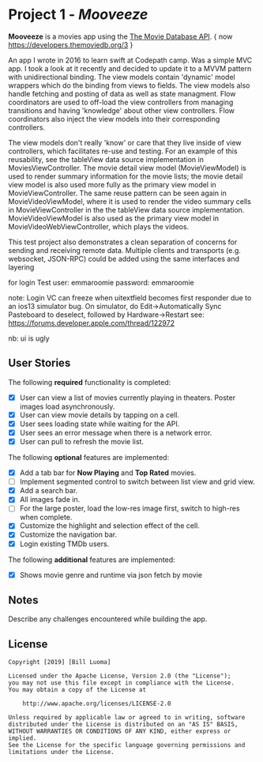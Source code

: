 # Project 1 - *Mooveeze*

**Mooveeze** is a movies app using the [The Movie Database API](http://docs.themoviedb.apiary.io/). { now https://developers.themoviedb.org/3 }

An app I wrote in 2016 to learn swift at Codepath camp. Was a simple MVC app.
I took a look at it recently and decided to update it to a MVVM pattern with unidirectional binding.
The view models contain 'dynamic' model wrappers which do the binding from views to fields. 
The view models also handle fetching and posting of data as well as state managment. 
Flow coordinators are used to off-load the view controllers from managing transitions
and having 'knowledge' about other view controllers. Flow coordinators also inject
the view models into their corresponding controllers. 

The view models don't really 'know' or care that they live inside of view controllers, 
which facilitates re-use and testing. For an example of this reusability, see the tableView data source 
implementation in MoviesViewController. The movie detail view model (MovieViewModel) 
is used to render summary information for the movie lists; the movie detail view model is also used 
more fully as the primary view model in MovieViewController. The same reuse pattern can be seen again in 
MovieVideoViewModel, where it is used to render the video summary cells in MovieViewController
in the the tableView data source implementation. MovieVideoViewModel is also
used as the primary view model in MovieVideoWebViewController, which plays the videos.

This test project also demonstrates a clean separation of concerns for sending and receiving remote data.
Multiple clients and transports (e.g. websocket, JSON-RPC) could be added using the same interfaces and layering

for login Test 
user: emmaroomie
password: emmaroomie

note: Login VC can freeze when uitextfield becomes first responder due to an ios13 simulator bug.
On simulator, do Edit->Automatically Sync Pasteboard to deselect, followed by Hardware->Restart
see: https://forums.developer.apple.com/thread/122972

nb: ui is ugly

## User Stories

The following **required** functionality is completed:

- [x] User can view a list of movies currently playing in theaters. Poster images load asynchronously.
- [x] User can view movie details by tapping on a cell.
- [x] User sees loading state while waiting for the API.
- [x] User sees an error message when there is a network error.
- [x] User can pull to refresh the movie list.

The following **optional** features are implemented:

- [x] Add a tab bar for **Now Playing** and **Top Rated** movies.
- [ ] Implement segmented control to switch between list view and grid view.
- [x] Add a search bar.
- [x] All images fade in.
- [ ] For the large poster, load the low-res image first, switch to high-res when complete.
- [x] Customize the highlight and selection effect of the cell.
- [x] Customize the navigation bar.
- [x] Login existing TMDb users.

The following **additional** features are implemented:

- [x] Shows movie genre and runtime via json fetch by movie


## Notes

Describe any challenges encountered while building the app.


## License

    Copyright [2019] [Bill Luoma]

    Licensed under the Apache License, Version 2.0 (the "License");
    you may not use this file except in compliance with the License.
    You may obtain a copy of the License at

        http://www.apache.org/licenses/LICENSE-2.0

    Unless required by applicable law or agreed to in writing, software
    distributed under the License is distributed on an "AS IS" BASIS,
    WITHOUT WARRANTIES OR CONDITIONS OF ANY KIND, either express or implied.
    See the License for the specific language governing permissions and
    limitations under the License.



